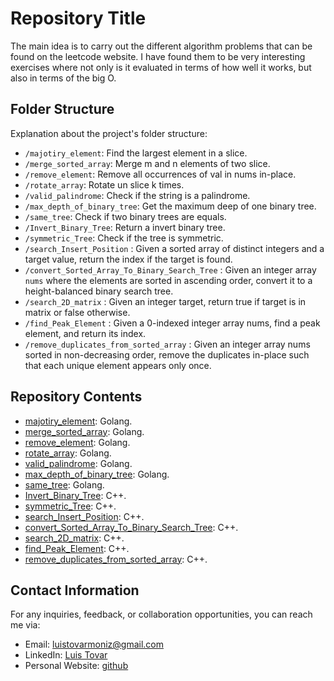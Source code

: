 # Repository Title

The main idea is to carry out the different algorithm problems that can be found on the leetcode website. I have found them to be very interesting exercises where not only is it evaluated in terms of how well it works, but also in terms of the big O.

## Folder Structure

Explanation about the project's folder structure:

- `/majotiry_element`: Find the largest element in a slice.
- `/merge_sorted_array`: Merge m and n elements of two slice.
- `/remove_element`: Remove all occurrences of val in nums in-place.
- `/rotate_array`: Rotate un slice k times.
- `/valid_palindrome`: Check if the string is a palindrome.
- `/max_depth_of_binary_tree`: Get the maximum deep of one binary tree.
- `/same_tree`: Check if two binary trees are equals.
- `/Invert_Binary_Tree`: Return a invert binary tree.
- `/symmetric_Tree`: Check if the tree is symmetric.
- `/search_Insert_Position` : Given a sorted array of distinct integers and a target value, return the index if the target is found.
- `/convert_Sorted_Array_To_Binary_Search_Tree` : Given an integer array `nums` where the elements are sorted in ascending order, convert it to a height-balanced binary search tree.
- `/search_2D_matrix` : Given an integer target, return true if target is in matrix or false otherwise.
- `/find_Peak_Element` : Given a 0-indexed integer array nums, find a peak element, and return its index.
- `/remove_duplicates_from_sorted_array` : Given an integer array nums sorted in non-decreasing order, remove the duplicates in-place such that each unique element appears only once.

## Repository Contents

- [majotiry_element](https://github.com/ltovarm/leetcode/tree/master/top_interview_150/majotiry_element): Golang.
- [merge_sorted_array](https://github.com/ltovarm/leetcode/tree/master/top_interview_150/merge_sorted_array): Golang.
- [remove_element](https://github.com/ltovarm/leetcode/tree/master/top_interview_150/remove_element): Golang.
- [rotate_array](https://github.com/ltovarm/leetcode/tree/master/top_interview_150/rotate_array): Golang.
- [valid_palindrome](https://github.com/ltovarm/leetcode/tree/master/top_interview_150/valid_palindrome): Golang.
- [max_depth_of_binary_tree](https://github.com/ltovarm/leetcode/tree/master/top_interview_150/max_depth_of_binary_tree): Golang.
- [same_tree](https://github.com/ltovarm/leetcode/tree/master/top_interview_150/same_tree): Golang.
- [Invert_Binary_Tree](https://github.com/ltovarm/leetcode/tree/master/top_interview_150/Invert_Binary_Tree): C++.
- [symmetric_Tree](https://github.com/ltovarm/leetcode/tree/master/top_interview_150/symmetric_Tree): C++.
- [search_Insert_Position](https://github.com/ltovarm/leetcode/tree/master/top_interview_150/search_Insert_Position): C++.
- [convert_Sorted_Array_To_Binary_Search_Tree](https://github.com/ltovarm/leetcode/tree/master/top_interview_150/convert_Sorted_Array_To_Binary_Search_Tree): C++.
- [search_2D_matrix](https://github.com/ltovarm/leetcode/tree/master/top_interview_150/search_2D_matrix): C++.
- [find_Peak_Element](https://github.com/ltovarm/leetcode/tree/master/top_interview_150/find_Peak_Element): C++.
- [remove_duplicates_from_sorted_array](https://github.com/ltovarm/leetcode/tree/master/top_interview_150/remove_duplicates_from_sorted_array): C++.

## Contact Information

For any inquiries, feedback, or collaboration opportunities, you can reach me via:

- Email: [luistovarmoniz@gmail.com](mailto:luistovarmoniz@gmail.com)
- LinkedIn: [Luis Tovar](https://www.linkedin.com/in/ltovarmoniz)
- Personal Website: [github](https://github.com/ltovarm)
